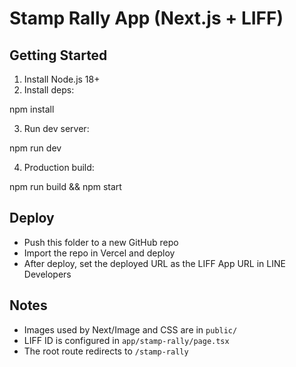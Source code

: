 # Stamp Rally App (Next.js + LIFF)

## Getting Started

1. Install Node.js 18+
2. Install deps:

npm install

3. Run dev server:

npm run dev

4. Production build:

npm run build && npm start

## Deploy

- Push this folder to a new GitHub repo
- Import the repo in Vercel and deploy
- After deploy, set the deployed URL as the LIFF App URL in LINE Developers

## Notes

- Images used by Next/Image and CSS are in `public/`
- LIFF ID is configured in `app/stamp-rally/page.tsx`
- The root route redirects to `/stamp-rally`




